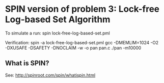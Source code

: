# SPIN version of problem 3: Lock-free Log-based Set Algorithm

To simulate a run:
  spin lock-free-log-based-set.pml

Verification:
  spin -a  lock-free-log-based-set.pml
  gcc -DMEMLIM=1024 -O2 -DXUSAFE -DSAFETY -DNOCLAIM -w -o pan pan.c
  ./pan -m10000


## What is SPIN?

See: http://spinroot.com/spin/whatispin.html
